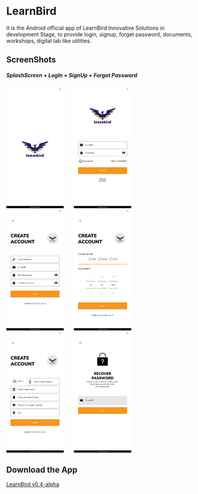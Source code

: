 # LearnBird
It is the Android official app of LearnBird Innovative Solutions in development Stage, to provide login, signup, forget password, documents, workshops, digital lab like utilities.
## ScreenShots
##### SplashScreen + LogIn + SignUp + Forgot Password
<img src=https://github.com/subho57/LearnBird/blob/master/Screenshots/SplashScreen.png height="320px">&nbsp;&nbsp;&nbsp;&nbsp;&nbsp;&nbsp;&nbsp;<img src=https://github.com/subho57/LearnBird/blob/master/Screenshots/LogIn.png height="320px">&nbsp;&nbsp;&nbsp;&nbsp;&nbsp;&nbsp;&nbsp;<img src=https://github.com/subho57/LearnBird/blob/master/Screenshots/SignUp1.png height="320px">&nbsp;&nbsp;&nbsp;&nbsp;&nbsp;&nbsp;&nbsp;<img src=https://github.com/subho57/LearnBird/blob/master/Screenshots/SignUp2.png height="320px">&nbsp;&nbsp;&nbsp;&nbsp;&nbsp;&nbsp;&nbsp;<img src=https://github.com/subho57/LearnBird/blob/master/Screenshots/SignUp3.png height="320px">&nbsp;&nbsp;&nbsp;&nbsp;&nbsp;&nbsp;&nbsp;<img src=https://github.com/subho57/LearnBird/blob/master/Screenshots/ForgotPassword.png height="320px">

## Download the App
<a href=https://github.com/subho57/LearnBird/releases/download/v0.4/LearnBird.Login+Signup.apk>LearnBird v0.4-alpha</a>
